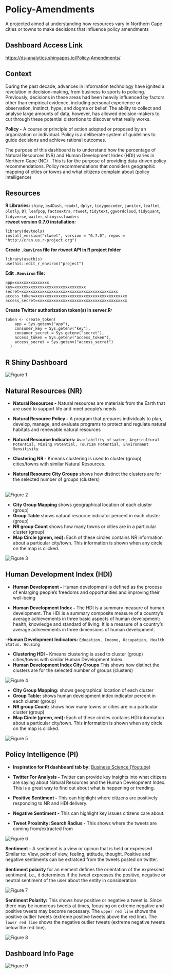 # Policy-Amendments
A projected aimed at understanding how resources vary in Northern Cape cities or towns to make decisions that influence policy amendments

## Dashboard Access Link
https://ds-analytics.shinyapps.io/Policy-Amendments/

## Context
During the past decade, advances in information technology have ignited a revolution in decision-making, from business to sports to policing. Previously, decisions in these areas had been heavily influenced by factors other than empirical evidence, including personal experience or observation, instinct, hype, and dogma or belief. The ability to collect and analyse large amounts of data, however, has allowed decision-makers to cut through these potential distortions to discover what really works.

**Policy -** A course or principle of action adopted or proposed by an organization or individual. Policy is a deliberate system of guidelines to guide decisions and achieve rational outcomes.

The purpose of this dashboard is to understand how the percentage of Natural Resources (NR) and Human Development Index (HDI) varies in Northern Cape (NC) . This is for the purpose of providing data-driven policy recommendations. Policy recommendations that considers geographic mapping of cities or towns and what citizens complain about (policy intelligence)

## Resources
**R Libraries:** `shiny`, `bs4Dash`, `readxl`, `dplyr`, `tidygeocoder`, `janitor`, `leaflet`, `plotly`, `DT`, `leafpop`, `factoextra`, `rtweet`, `tidytext`, `ggwordcloud`, `tidyquant`, `tidyverse`, `waiter`, `shinycssloaders` <br>
**rtweet version 0.7.0 installation:**
```
library(devtools)
install_version("rtweet", version = "0.7.0", repos = "http://cran.us.r-project.org")
```
**Create `.Renviron` file for rtweet API in R project folder**
```
library(usethis)
usethis::edit_r_environ("project")
```

**Edit `.Renviron` file:**
```
app=xxxxxxxxxxxxxxx
key=xxxxxxxxxxxxxxxxxxxxxxxxxxxxxxx
secret=xxxxxxxxxxxxxxxxxxxxxxxxxxxxxxxxxxxxxxxxxx
access_token=xxxxxxxxxxxxxxxxxxxxxxxxxxxxxxxxxxxxxxxx
access_secret=xxxxxxxxxxxxxxxxxxxxxxxxxxxxxxxxxxxxxxx
```

**Create Twitter authorization token(s) in server.R:**
```
token <- create_token(
    app = Sys.getenv("app"),
    consumer_key = Sys.getenv("key"),
    consumer_secret = Sys.getenv("secret"),
    access_token = Sys.getenv("access_token"),
    access_secret = Sys.getenv("access_secret")
  )
```

## R Shiny Dashboard 
![Figure 1](https://github.com/Ellie190/Policy-Amendments/blob/main/Dasboard%20Images/Picture1.png) <br>

## Natural Resources (NR)
- **Natural Resources -** Natural resources are materials from the Earth that are used to support life and meet people’s needs

- **Natural Resource Policy -** A program that prepares individuals to plan, develop, manage, and evaluate programs to protect and regulate natural habitats and renewable natural resources 
- **Natural Resource Indicators:** `Availability of water, Argricultural Potential, Mining Potential, Tourism Potential, Environment Sensitivity`
- **Clustering NR -** Kmeans clustering is used to cluster (group) cities/towns with similar Natural Resources. 
- **Natural Resource City Groups** shows how distinct the clusters are for the selected number of groups (clusters) <br> <br>

![Figure 2](https://github.com/Ellie190/Policy-Amendments/blob/main/Dasboard%20Images/Picture2.png) <br>

- **City Group Mapping** shows geographical location of each cluster (group)
- **Group Table** shows natural resource indicator percent in each cluster (group) 
- **NR group Count** shows how many towns or cities are in a particular cluster (group) 
- **Map Circle (green, red):** Each of these circles contains NR information about a particular city/town. This information is shown when any circle on the map is clicked.  <br>

![Figure 3](https://github.com/Ellie190/Policy-Amendments/blob/main/Dasboard%20Images/Picture3.png) <br>

## Human Development Index (HDI)
- **Human Development -** Human development is defined as the process of enlarging people’s freedoms and opportunities and improving their well-being

- **Human Development Index -** The HDI is a summary measure of human development. The HDI is a summary composite measure of a country’s average achievements in three basic aspects of human development: health, knowledge and standard of living. It is a measure of a country’s average achievements in three dimensions of human development. 

-**Human Development Indicators:** `Education, Income, Occupation, Health Status, Housing`

- **Clustering HDI -** Kmeans clustering is used to cluster (group) cities/towns with similar Human Development Index. 
- **Human Development Index City Groups** This shows how distinct the clusters are for the selected number of groups (clusters)

![Figure 4](https://github.com/Ellie190/Policy-Amendments/blob/main/Dasboard%20Images/Picture4.png) <br>

- **City Group Mapping:** shows geographical location of each cluster <br>
- **Group Table:** shows human development index indicator percent in each cluster (group) <br>
- **NR group Count:** shows how many towns or cities are in a particular cluster (group) <br>
- **Map Circle (green, red):** Each of these circles contains HDI information about a particular city/town. This information is shown when any circle on the map is clicked. 

![Figure 5](https://github.com/Ellie190/Policy-Amendments/blob/main/Dasboard%20Images/Picture5.png) <br>

## Policy Intelligence (PI)
- **Inspiration for PI dashboard tab by:** [Business Science (Youtube)](https://www.youtube.com/watch?v=S5H0eUeL_gQ&t=3398s) <br>
- **Twitter For Analysis -** Twitter can provide key insights into what citizens are saying about Natural Resources and the Human Development Index. This is a great way to find out about what is happening or trending.

- **Positive Sentiment -** This can highlight where citizens are positively responding to NR and HDI delivery.

- **Negative Sentiment -** This can highlight key issues citizens care about.

- **Tweet Proximity: Search Radius -** This shows where the tweets are coming from/extracted from

![Figure 6](https://github.com/Ellie190/Policy-Amendments/blob/main/Dasboard%20Images/Picture6.png) <br>

**Sentiment -** A sentiment is a view or opinon that is held or expressed. Similar to: View, point of view, feeling, attitude, thought. Positive and negative sentiments can be extratced from the tweets posted on twitter.

**Sentiment polarity** for an element defines the orientation of the expressed sentiment, i.e., it determines if the tweet expresses the positive, negative or neutral sentiment of the user about the entity in consideration.

![Figure 7](https://github.com/Ellie190/Policy-Amendments/blob/main/Dasboard%20Images/Picture7.png) <br>

**Sentiment Polarity:** This shows how positive or negative a tweet is. Since there may be numerous tweets at times, focusing on extreme negative and positive tweets may become necessary. The `upper red line` shows the positive outlier tweets (extreme positive tweets above the red line). The `lower red line` shows the negative outlier tweets (extreme negative tweets below the red line). 

![Figure 8](https://github.com/Ellie190/Policy-Amendments/blob/main/Dasboard%20Images/Picture8.png) <br>

## Dashboard Info Page
![Figure 9](https://github.com/Ellie190/Policy-Amendments/blob/main/Dasboard%20Images/Picture9.png) <br>
